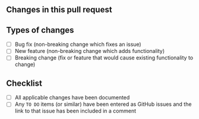 ## Changes in this pull request
<!-- Give a description of what has changed -->

## Types of changes
<!-- What types of changes does your code introduce? Put an `x` in all the boxes that apply: -->

- [ ] Bug fix (non-breaking change which fixes an issue)
- [ ] New feature (non-breaking change which adds functionality)
- [ ] Breaking change (fix or feature that would cause existing functionality to change)

## Checklist
- [ ] All applicable changes have been documented
- [ ] Any `TO DO` items (or similar) have been entered as GitHub issues and the link to that issue has been included in a comment
